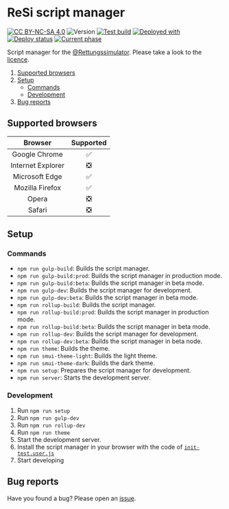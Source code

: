 # ReSi script manager

[![CC BY-NC-SA 4.0][cc-by-nc-sa-shield]][cc-by-nc-sa] ![Version](https://img.shields.io/github/package-json/v/thekeineahnung/resi-script-manager/dev?style=flat-square&label=Version)
[![Test build](https://img.shields.io/github/actions/workflow/status/thekeineahnung/resi-script-manager/testBuild.yml?branch=dev&style=flat-square)](https://img.shields.io/github/actions/workflow/status/thekeineahnung/resi-script-manager/testBuild.yml?branch=dev&style=flat-square) [![Deployed with](https://img.shields.io/badge/Deployed%20with-FTP%20DEPLOY%20ACTION-%3CCOLOR%3E?style=flat-square&color=informational)](https://github.com/SamKirkland/FTP-Deploy-Action) [![Deploy status](https://img.shields.io/github/actions/workflow/status/thekeineahnung/resi-script-manager/deployToServer.yml?branch=dev&style=flat-square&label=Deploy%20status)](https://img.shields.io/github/actions/workflow/status/thekeineahnung/resi-script-manager/deployToServer.yml?branch=dev&style=flat-square&label=Deploy%20status) [![Current phase](https://shields.io/static/v1?label=Phase&message=Public%20beta&color=darkorange&style=flat-square)](https://shields.io/static/v1?label=Phase&message=Public%20beta&color=darkorange&style=flat-square)

Script manager for the [@Rettungssimulator](https://github.com/Rettungssimulator/). Please take a look to the [licence](https://github.com/TheKeineAhnung/resi-script-manager/blob/main/LICENCE.md).

1. [Supported browsers](#supported-browsers)
1. [Setup](#setup)
   - [Commands](#commands)
   - [Development](#development)
1. [Bug reports](#bug-reports)

## Supported browsers

|      Browser      | Supported |
| :---------------: | :-------: |
|   Google Chrome   |    ✅     |
| Internet Explorer |    ❎     |
|  Microsoft Edge   |    ✅     |
|  Mozilla Firefox  |    ✅     |
|       Opera       |    ❎     |
|      Safari       |    ❎     |

## Setup

### Commands

- `npm run gulp-build`: Builds the script manager.
- `npm run gulp-build:prod`: Builds the script manager in production mode.
- `npm run gulp-build:beta`: Builds the script manager in beta mode.
- `npm run gulp-dev`: Builds the script manager for development.
- `npm run gulp-dev:beta`: Builds the script manager in beta mode.
- `npm run rollup-build`: Builds the script manager.
- `npm run rollup-build:prod`: Builds the script manager in production mode.
- `npm run rollup-build:beta`: Builds the script manager in beta mode.
- `npm run rollup-dev`: Builds the script manager for development.
- `npm run rollup-dev:beta`: Builds the script manager in beta node.
- `npm run theme`: Builds the theme.
- `npm run smui-theme-light`: Builds the light theme.
- `npm run smui-theme-dark`: Builds the dark theme.
- `npm run setup`: Prepares the script manager for development.
- `npm run server`: Starts the development server.

### Development

1. Run `npm run setup`
1. Run `npm run gulp-dev`
1. Run `npm run rollup-dev`
1. Run `npm run theme`
1. Start the development server.
1. Install the script manager in your browser with the code of [`init-test.user.js`](https://github.com/TheKeineAhnung/resi-script-manager/blob/main/init-test.user.js)
1. Start developing

## Bug reports

Have you found a bug? Please open an [issue](https://github.com/TheKeineAhnung/resi-script-manager/issues/new?assignees=&labels=bug&template=bug_report.md).

[cc-by-nc-sa]: http://creativecommons.org/licenses/by-nc-sa/4.0/
[cc-by-nc-sa-image]: https://licensebuttons.net/l/by-nc-sa/4.0/88x31.png
[cc-by-nc-sa-shield]: https://img.shields.io/badge/License-CC%20BY--NC--SA%204.0-yellow.svg?style=flat-square
